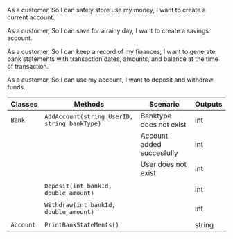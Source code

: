 As a customer,
So I can safely store use my money,
I want to create a current account.

As a customer,
So I can save for a rainy day,
I want to create a savings account.

As a customer,
So I can keep a record of my finances,
I want to generate bank statements with transaction dates, amounts, and balance at the time of transaction.

As a customer,
So I can use my account,
I want to deposit and withdraw funds.

| Classes         | Methods																| Scenario								| Outputs					|
|-----------------|---------------------------------------------------------------------|---------------------------------------|---------------------------|
| `Bank`		  | `AddAccount(string UserID, string bankType)`						| Banktype does not exist				| int						|
|				  |																		| Account added succesfully				| int						|
|				  |																		| User does not exist					| int						|
|				  |																		|										|							|
|				  |	`Deposit(int bankId, double amount)`								|										| int						|
| 				  |																		|										|							|
|				  |	`Withdraw(int bankId, double amount)`								|										| int						|
| 				  |																		|										|							|
| `Account`       | `PrintBankStateMents()`												|										| string					|
